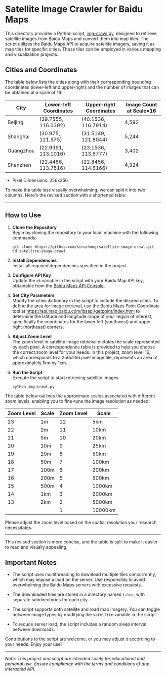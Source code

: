 # Satellite Image Crawler for Baidu Maps

This directory provides a Python script, [img-crawl.py](img-crawl.py), designed to retrieve satellite images from Baidu
Maps and convert them into map tiles. The script utilizes the Baidu Maps API to acquire satellite imagery, saving it as
map tiles for specific cities. These tiles can be employed in various mapping and visualization projects.

## Cities and Coordinates

The table below lists the cities along with their corresponding bounding coordinates (lower-left and upper-right) and
the number of images that can be obtained at a scale of 16:

| City      | Lower-left Coordinates | Upper-right Coordinates | Image Count at Scale=16 |
|-----------|------------------------|-------------------------|-------------------------|
| Beijing   | (39.7555, 116.0392)    | (40.1536, 116.7914)     | 4,592                   |
| Shanghai  | (30.975, 121.975)      | (31.5149, 121.8044)     | 5,244                   |
| Guangzhou | (22.9391, 113.1016)    | (23.1536, 113.6777)     | 3,402                   |
| Shenzhen  | (22.4486, 113.7516)    | (22.8456, 114.6166)     | 4,324                   |

+ Pixel Dimensions: 256x256

To make the table less visually overwhelming, we can split it into two columns. Here's the revised section with a
shortened table:

---

## How to Use

1. **Clone the Repository**  
   Begin by cloning the repository to your local machine with the following commands:
   ```shell
   git clone https://github.com/siruzhong/satellite-image-crawl.git
   cd satellite-image-crawl
   ```

2. **Install Dependencies**  
   Install all required dependencies specified in the project.

3. **Configure API Key**  
   Update the `ak` variable in the script with your Baidu Map API key, obtainable from
   the [Baidu Maps API Console](https://lbsyun.baidu.com/apiconsole/center#/home).

4. **Set City Parameters**  
   Modify the cities dictionary in the script to include the desired cities. To define the area for image retrieval, use
   the Baidu Maps Point Coordinate tool at https://api.map.baidu.com/lbsapi/getpoint/index.html to determine the
   latitude and longitude range of your region of interest, specifically the coordinates for the lower left (southwest)
   and upper right (northeast) corners.
5. **Adjust Zoom Level**  
   The zoom level in satellite image retrieval dictates the scale represented by each pixel. A correspondence table is
   provided to help you choose the correct zoom level for your needs. In this project, zoom level 16, which corresponds
   to a 256x256 pixel image tile, represents an area of approximately 1km by 1km.

6. **Run the Script**  
   Execute the script to start retrieving satellite images:
   ```shell
   python img-crawl.py
   ```

The table below outlines the approximate scales associated with different zoom levels, enabling you to fine-tune the
image resolution as needed:

| Zoom Level | Scale | Zoom Level | Scale   |
|------------|-------|------------|---------|
| 23         | 1m    | 12         | 5km     |
| 22         | 2m    | 11         | 10km    |
| 21         | 5m    | 10         | 20km    |
| 20         | 10m   | 9          | 25km    |
| 19         | 20m   | 8          | 50km    |
| 18         | 50m   | 7          | 100km   |
| 17         | 100m  | 6          | 200km   |
| 16         | 200m  | 5          | 500km   |
| 15         | 500m  | 4          | 1000km  |
| 14         | 1km   | 3          | 2000km  |
| 13         | 2km   | 2          | 5000km  |
|            |       | 1          | 10000km | 

Please adjust the zoom level based on the spatial resolution your research necessitates.

--- 

This revised section is more concise, and the table is split to make it easier to read and visually appealing.

## Important Notes

- The script uses multithreading to download multiple tiles concurrently, which may impose a load on the server. Use
  responsibly to avoid overwhelming the Baidu Maps servers with excessive requests.

- The downloaded tiles are stored in a directory named `tiles`, with separate subdirectories for each city.

- The script supports both satellite and road map imagery. You can toggle between image types by modifying
  the `satellite` variable in the script.

- To reduce server load, the script includes a random sleep interval between downloads.

Contributions to the script are welcome, or you may adjust it according to your needs. Enjoy your use!

---
*Note: This project and script are intended solely for educational and personal use. Ensure compliance with the terms
and conditions of any interacted API.*